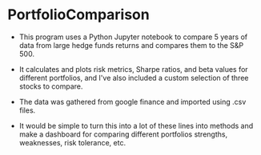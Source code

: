 # PortfolioComparison
* This program uses a Python Jupyter notebook to compare 5 years of data from large hedge funds returns and compares them to the S&P 500. 

* It calculates and plots risk metrics, Sharpe ratios, and beta values for different portfolios, and I've also included a custom selection of three stocks to compare.

* The data was gathered from google finance and imported using .csv files.

* It would be simple to turn this into a lot of these lines into methods and make a dashboard for comparing different portfolios strengths, weaknesses, risk tolerance, etc. 
